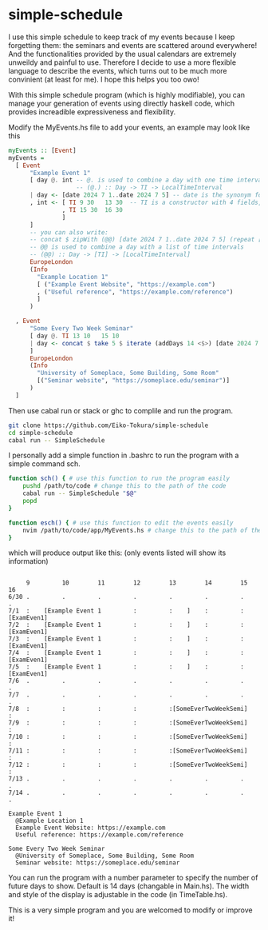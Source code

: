 # simple-schedule

I use this simple schedule to keep track of my events because I keep forgetting them: the seminars and events are scattered around everywhere! And the functionalities provided by the usual calendars are extremely unweildy and painful to use. Therefore I decide to use a more flexible language to describe the events, which turns out to be much more convinient (at least for me). I hope this helps you too owo!

With this simple schedule program (which is highly modifiable), you can manage your generation of events using directly haskell code, which provides increadible expressiveness and flexibility. 

Modify the MyEvents.hs file to add your events, an example may look like this

```haskell
myEvents :: [Event]
myEvents = 
  [ Event
      "Example Event 1"
      [ day @. int -- @. is used to combine a day with one time interval, 
                   -- (@.) :: Day -> TI -> LocalTimeInterval
      | day <- [date 2024 7 1..date 2024 7 5] -- date is the synonym for fromGregorian
      , int <- [ TI 9 30   13 30  -- TI is a constructor with 4 fields, marks a time interval
               , TI 15 30  16 30 
               ]
      ] 
      -- you can also write:
      -- concat $ zipWith (@@) [date 2024 7 1..date 2024 7 5] (repeat [TI 9 30  13 30, TI 15 30  16 30])
      -- @@ is used to combine a day with a list of time intervals
      -- (@@) :: Day -> [TI] -> [LocalTimeInterval]
      EuropeLondon
      (Info 
        "Example Location 1" 
        [ ("Example Event Website", "https://example.com") 
        , ("Useful reference", "https://example.com/reference")
        ]
      )

  , Event 
      "Some Every Two Week Seminar"
      [ day @. TI 13 10   15 10
      | day <- concat $ take 5 $ iterate (addDays 14 <$>) [date 2024 7 8..date 2024 7 12] 
      ]
      EuropeLondon
      (Info 
        "University of Someplace, Some Building, Some Room" 
        [("Seminar website", "https://someplace.edu/seminar")]
      )
  ]
```

Then use cabal run or stack or ghc to complile and run the program. 

```bash
git clone https://github.com/Eiko-Tokura/simple-schedule
cd simple-schedule
cabal run -- SimpleSchedule
```

I personally add a simple function in .bashrc to run the program with a simple command sch.

```bash
function sch() { # use this function to run the program easily
    pushd /path/to/code # change this to the path of the code
    cabal run -- SimpleSchedule "$@"
    popd
}

function esch() { # use this function to edit the events easily
    nvim /path/to/code/app/MyEvents.hs # change this to the path of the code
}
```

which will produce output like this: (only events listed will show its information)

```plaintext

     9         10        11        12        13        14        15        16
6/30 .         .         .         .         .         .         .         .
7/1  :    [Example Event 1         :         :    ]    :         :    [ExamEven1]
7/2  :    [Example Event 1         :         :    ]    :         :    [ExamEven1]
7/3  :    [Example Event 1         :         :    ]    :         :    [ExamEven1]
7/4  :    [Example Event 1         :         :    ]    :         :    [ExamEven1]
7/5  :    [Example Event 1         :         :    ]    :         :    [ExamEven1]
7/6  .         .         .         .         .         .         .         .
7/7  .         .         .         .         .         .         .         .
7/8  :         :         :         :         :[SomeEverTwoWeekSemi]        :
7/9  :         :         :         :         :[SomeEverTwoWeekSemi]        :
7/10 :         :         :         :         :[SomeEverTwoWeekSemi]        :
7/11 :         :         :         :         :[SomeEverTwoWeekSemi]        :
7/12 :         :         :         :         :[SomeEverTwoWeekSemi]        :
7/13 .         .         .         .         .         .         .         .
7/14 .         .         .         .         .         .         .         .

Example Event 1
  @Example Location 1
  Example Event Website: https://example.com
  Useful reference: https://example.com/reference

Some Every Two Week Seminar
  @University of Someplace, Some Building, Some Room
  Seminar website: https://someplace.edu/seminar

```

You can run the program with a number parameter to specify the number of future days to show. Default is 14 days (changable in Main.hs). The width and style of the display is adjustable in the code (in TimeTable.hs).

This is a very simple program and you are welcomed to modify or improve it!

